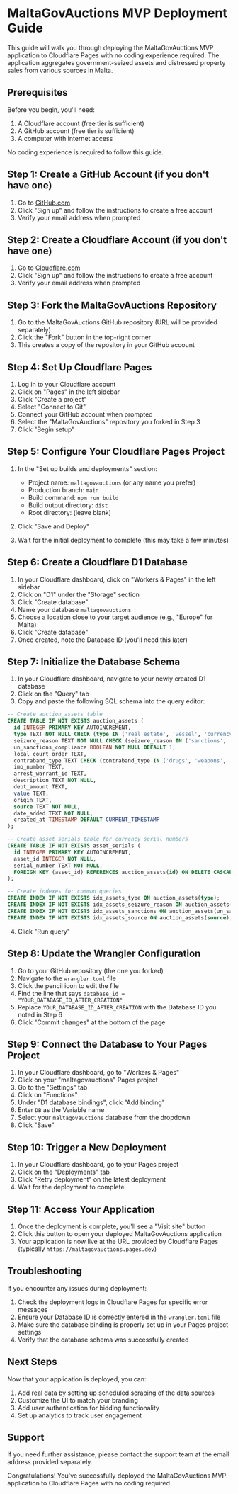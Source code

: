 # MaltaGovAuctions MVP Deployment Guide

This guide will walk you through deploying the MaltaGovAuctions MVP application to Cloudflare Pages with no coding experience required. The application aggregates government-seized assets and distressed property sales from various sources in Malta.

## Prerequisites

Before you begin, you'll need:

1. A Cloudflare account (free tier is sufficient)
2. A GitHub account (free tier is sufficient)
3. A computer with internet access

No coding experience is required to follow this guide.

## Step 1: Create a GitHub Account (if you don't have one)

1. Go to [GitHub.com](https://github.com)
2. Click "Sign up" and follow the instructions to create a free account
3. Verify your email address when prompted

## Step 2: Create a Cloudflare Account (if you don't have one)

1. Go to [Cloudflare.com](https://cloudflare.com)
2. Click "Sign up" and follow the instructions to create a free account
3. Verify your email address when prompted

## Step 3: Fork the MaltaGovAuctions Repository

1. Go to the MaltaGovAuctions GitHub repository (URL will be provided separately)
2. Click the "Fork" button in the top-right corner
3. This creates a copy of the repository in your GitHub account

## Step 4: Set Up Cloudflare Pages

1. Log in to your Cloudflare account
2. Click on "Pages" in the left sidebar
3. Click "Create a project"
4. Select "Connect to Git"
5. Connect your GitHub account when prompted
6. Select the "MaltaGovAuctions" repository you forked in Step 3
7. Click "Begin setup"

## Step 5: Configure Your Cloudflare Pages Project

1. In the "Set up builds and deployments" section:
   - Project name: `maltagovauctions` (or any name you prefer)
   - Production branch: `main`
   - Build command: `npm run build`
   - Build output directory: `dist`
   - Root directory: (leave blank)

2. Click "Save and Deploy"
3. Wait for the initial deployment to complete (this may take a few minutes)

## Step 6: Create a Cloudflare D1 Database

1. In your Cloudflare dashboard, click on "Workers & Pages" in the left sidebar
2. Click on "D1" under the "Storage" section
3. Click "Create database"
4. Name your database `maltagovauctions`
5. Choose a location close to your target audience (e.g., "Europe" for Malta)
6. Click "Create database"
7. Once created, note the Database ID (you'll need this later)

## Step 7: Initialize the Database Schema

1. In your Cloudflare dashboard, navigate to your newly created D1 database
2. Click on the "Query" tab
3. Copy and paste the following SQL schema into the query editor:

```sql
-- Create auction_assets table
CREATE TABLE IF NOT EXISTS auction_assets (
  id INTEGER PRIMARY KEY AUTOINCREMENT,
  type TEXT NOT NULL CHECK (type IN ('real_estate', 'vessel', 'currency', 'vehicle')),
  seizure_reason TEXT NOT NULL CHECK (seizure_reason IN ('sanctions', 'debt', 'contraband')),
  un_sanctions_compliance BOOLEAN NOT NULL DEFAULT 1,
  local_court_order TEXT,
  contraband_type TEXT CHECK (contraband_type IN ('drugs', 'weapons', 'currency')),
  imo_number TEXT,
  arrest_warrant_id TEXT,
  description TEXT NOT NULL,
  debt_amount TEXT,
  value TEXT,
  origin TEXT,
  source TEXT NOT NULL,
  date_added TEXT NOT NULL,
  created_at TIMESTAMP DEFAULT CURRENT_TIMESTAMP
);

-- Create asset_serials table for currency serial numbers
CREATE TABLE IF NOT EXISTS asset_serials (
  id INTEGER PRIMARY KEY AUTOINCREMENT,
  asset_id INTEGER NOT NULL,
  serial_number TEXT NOT NULL,
  FOREIGN KEY (asset_id) REFERENCES auction_assets(id) ON DELETE CASCADE
);

-- Create indexes for common queries
CREATE INDEX IF NOT EXISTS idx_assets_type ON auction_assets(type);
CREATE INDEX IF NOT EXISTS idx_assets_seizure_reason ON auction_assets(seizure_reason);
CREATE INDEX IF NOT EXISTS idx_assets_sanctions ON auction_assets(un_sanctions_compliance);
CREATE INDEX IF NOT EXISTS idx_assets_source ON auction_assets(source);
```

4. Click "Run query"

## Step 8: Update the Wrangler Configuration

1. Go to your GitHub repository (the one you forked)
2. Navigate to the `wrangler.toml` file
3. Click the pencil icon to edit the file
4. Find the line that says `database_id = "YOUR_DATABASE_ID_AFTER_CREATION"`
5. Replace `YOUR_DATABASE_ID_AFTER_CREATION` with the Database ID you noted in Step 6
6. Click "Commit changes" at the bottom of the page

## Step 9: Connect the Database to Your Pages Project

1. In your Cloudflare dashboard, go to "Workers & Pages"
2. Click on your "maltagovauctions" Pages project
3. Go to the "Settings" tab
4. Click on "Functions"
5. Under "D1 database bindings", click "Add binding"
6. Enter `DB` as the Variable name
7. Select your `maltagovauctions` database from the dropdown
8. Click "Save"

## Step 10: Trigger a New Deployment

1. In your Cloudflare dashboard, go to your Pages project
2. Click on the "Deployments" tab
3. Click "Retry deployment" on the latest deployment
4. Wait for the deployment to complete

## Step 11: Access Your Application

1. Once the deployment is complete, you'll see a "Visit site" button
2. Click this button to open your deployed MaltaGovAuctions application
3. Your application is now live at the URL provided by Cloudflare Pages (typically `https://maltagovauctions.pages.dev`)

## Troubleshooting

If you encounter any issues during deployment:

1. Check the deployment logs in Cloudflare Pages for specific error messages
2. Ensure your Database ID is correctly entered in the `wrangler.toml` file
3. Make sure the database binding is properly set up in your Pages project settings
4. Verify that the database schema was successfully created

## Next Steps

Now that your application is deployed, you can:

1. Add real data by setting up scheduled scraping of the data sources
2. Customize the UI to match your branding
3. Add user authentication for bidding functionality
4. Set up analytics to track user engagement

## Support

If you need further assistance, please contact the support team at the email address provided separately.

Congratulations! You've successfully deployed the MaltaGovAuctions MVP application to Cloudflare Pages with no coding required.
